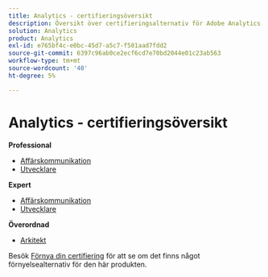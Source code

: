 ```yaml
---
title: Analytics - certifieringsöversikt
description: Översikt över certifieringsalternativ för Adobe Analytics
solution: Analytics
product: Analytics
exl-id: e765bf4c-e0bc-45d7-a5c7-f501aad7fdd2
source-git-commit: 6397c96ab0ce2ecf6cd7e70bd2044e01c23ab563
workflow-type: tm+mt
source-wordcount: '40'
ht-degree: 5%

---
```


# Analytics - certifieringsöversikt

**Professional**

* [Affärskommunikation](/help/certifications/aa/aa-p-business.md) <!--AD0-E212-->
* [Utvecklare](/help/certifications/aa/aa-p-developer.md) <!--AD0-E213-->

**Expert**

* [Affärskommunikation](/help/certifications/aa/aa-e-business.md) <!--AD0-E208-->
* [Utvecklare](/help/certifications/aa/aa-e-developer.md) <!--AD0-E209-->

**Överordnad**

* [Arkitekt](/help/certifications/aa/aa-m-architect.md) <!--AD0-E207-->

Besök [Förnya din certifiering](/help/certifications/renew.md) för att se om det finns något förnyelsealternativ för den här produkten.
